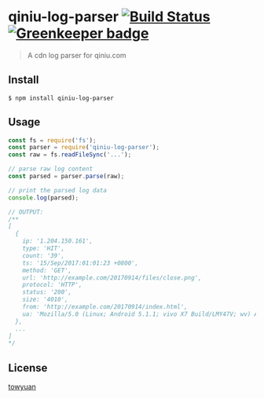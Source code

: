 # qiniu-log-parser [![Build Status](https://travis-ci.org/taoyuan/qiniu-log-parser.svg?branch=master)](https://travis-ci.org/taoyuan/qiniu-log-parser) [![Greenkeeper badge](https://badges.greenkeeper.io/taoyuan/qiniu-log-parser.svg)](https://greenkeeper.io/)

> A cdn log parser for qiniu.com


## Install

```
$ npm install qiniu-log-parser
```

## Usage

```js
const fs = require('fs');
const parser = require('qiniu-log-parser');
const raw = fs.readFileSync('...');

// parse raw log content
const parsed = parser.parse(raw);

// print the parsed log data
console.log(parsed);

// OUTPUT:
/**
[ 
  { 
    ip: '1.204.150.161',
    type: 'HIT',
    count: '39',
    ts: '15/Sep/2017:01:01:23 +0800',
    method: 'GET',
    url: 'http://example.com/20170914/files/close.png',
    protocol: 'HTTP',
    status: '200',
    size: '4010',
    from: 'http://example.com/20170914/index.html',
    ua: 'Mozilla/5.0 (Linux; Android 5.1.1; vivo X7 Build/LMY47V; wv) AppleWebKit/537.36 (KHTML, like Gecko) Version/4.0 Chrome/53.0.2785.49 Mobile MQQBrowser/6.2 TBS/043409 Safari/537.36 MicroMessenger/6.5.13.1100 NetType/WIFI Language/zh_CN' 
  },
  ...
]
*/

```

## License

[towyuan](https://github.com/taoyuan)
